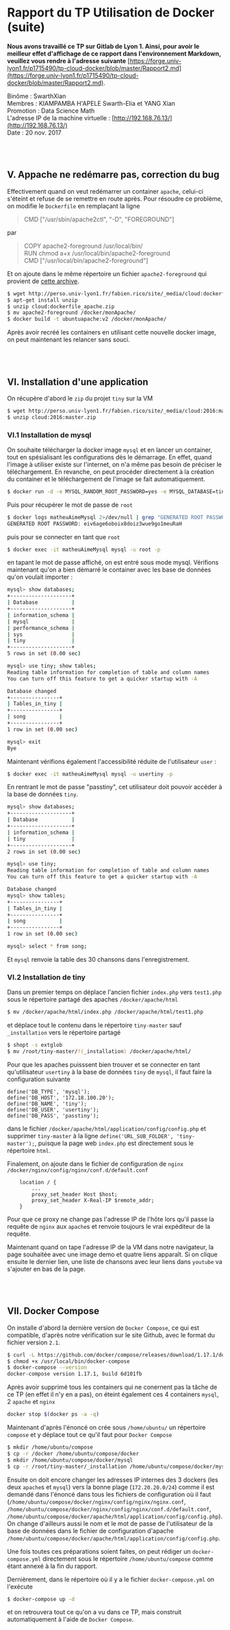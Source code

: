 # Rapport du TP Utilisation de Docker (suite)
  
  
__Nous avons travaillé ce TP sur Gitlab de Lyon 1. Ainsi, pour avoir le meilleur effet d'affichage de ce rapport dans l'environnement Markdown, veuillez vous rendre à l'adresse suivante__ [https://forge.univ-lyon1.fr/p1715490/tp-cloud-docker/blob/master/Rapport2.md](https://forge.univ-lyon1.fr/p1715490/tp-cloud-docker/blob/master/Rapport2.md).  
    
Binôme : SwarthXian   
Membres : KIAMPAMBA H'APELE Swarth-Elia et YANG Xian    
Promotion : Data Science Math      
L'adresse IP de la machine virtuelle : [http://192.168.76.13/](http://192.168.76.13/)   
Date : 20 nov. 2017   

 &ensp; &ensp;  
 &ensp; &ensp;  
  
## V. Appache ne redémarre pas, correction du bug
 
  
Effectivement quand on veut redémarrer un container `apache`, celui-ci s'éteint et refuse de se remettre en route après. Pour résoudre ce problème, on modifie le `Dockerfile` 
en remplaçant la ligne 
> CMD ["/usr/sbin/apache2ctl", "-D", "FOREGROUND"]

par
> COPY apache2-foreground /usr/local/bin/  
RUN  chmod a+x /usr/local/bin/apache2-foreground  
CMD ["/usr/local/bin/apache2-foreground"]  

Et on ajoute dans le même répertoire un fichier `apache2-foreground` qui provient de [cette archive](http://perso.univ-lyon1.fr/fabien.rico/site/_media/cloud:dockerfile_apache.zip).
```sh
$ wget http://perso.univ-lyon1.fr/fabien.rico/site/_media/cloud:dockerfile_apache.zip 
$ apt-get install unzip
$ unzip cloud:dockerfile_apache.zip 
$ mv apache2-foreground /docker/monApache/
$ docker build -t ubuntuapache:v2 /docker/monApache/
```

Après avoir recréé les containers en utilisant cette nouvelle docker image, on peut maintenant les relancer sans souci.  
  
   &ensp; &ensp;  
   &ensp; &ensp;  
   
## VI. Installation d'une application
    
 
On récupère d'abord le `zip` du projet `tiny` sur la VM
```sh
$ wget http://perso.univ-lyon1.fr/fabien.rico/site/_media/cloud:2016:master.zip
$ unzip cloud:2016:master.zip
``` 
 
### VI.1 Installation de mysql
On souhaite télécharger la docker image `mysql` et en lancer un container, tout en spésialisant les configurations dès le démarrage. En effet, quand l'image à utiliser
existe sur l'internet, on n'a même pas besoin de préciser le téléchargement. En revanche, on peut procéder directement à la création du container et le téléchargement
de l'image se fait automatiquement.
```sh
$ docker run -d -e MYSQL_RANDOM_ROOT_PASSWORD=yes -e MYSQL_DATABASE=tiny -e MYSQL_USER=usertiny -e MYSQL_PASSWORD=passtiny -v /root/tiny-master/_installation/:/docker-entrypoint-initdb.d/ -p 3306:3306 --net interne --ip 172.18.100.20 --name matheuAimeMysql mysql
```  
Puis pour récupérer le mot de passe de `root`
```sh
$ docker logs matheuAimeMysql 2>/dev/null | grep "GENERATED ROOT PASSWORD"
GENERATED ROOT PASSWORD: eiv6age6oboix8doiz3wue9go1meuRaH 
```
puis pour se connecter en tant que `root`
```sh
$ docker exec -it matheuAimeMysql mysql -u root -p  
```
en tapant le mot de passe affiché, on est entré sous mode mysql. Vérifions maintenant qu'on a bien démarré le container avec les base de données qu'on voulait importer : 
```sh
mysql> show databases;
+--------------------+
| Database           |
+--------------------+
| information_schema |
| mysql              |
| performance_schema |
| sys                |
| tiny               |
+--------------------+
5 rows in set (0.00 sec)

mysql> use tiny; show tables;
Reading table information for completion of table and column names
You can turn off this feature to get a quicker startup with -A

Database changed
+----------------+
| Tables_in_tiny |
+----------------+
| song           |
+----------------+
1 row in set (0.00 sec)

mysql> exit
Bye
```
Maintenant vérifions également l'accessibilité réduite de l'utilisateur `user` :
```sh
$ docker exec -it matheuAimeMysql mysql -u usertiny -p  
```
En rentrant le mot de passe "passtiny", cet utilisateur doit pouvoir accéder à la base de données `tiny`.
```sh
mysql> show databases;
+--------------------+
| Database           |
+--------------------+
| information_schema |
| tiny               |
+--------------------+
2 rows in set (0.00 sec)

mysql> use tiny;
Reading table information for completion of table and column names
You can turn off this feature to get a quicker startup with -A

Database changed
mysql> show tables;
+----------------+
| Tables_in_tiny |
+----------------+
| song           |
+----------------+
1 row in set (0.00 sec)

mysql> select * from song;
```
Et `mysql` renvoie la table des 30 chansons dans l'enregistrement.
  
  
### VI.2 Installation de tiny
Dans un premier temps on déplace l'ancien fichier `index.php` vers `test1.php` sous le répertoire partagé des apaches `/docker/apache/html` 
```bash
$ mv /docker/apache/html/index.php /docker/apache/html/test1.php
```
et déplace tout le contenu dans le répertoire `tiny-master` sauf `_installation` vers le répertoire partagé
```bash
$ shopt -s extglob
$ mv /root/tiny-master/!(_installation) /docker/apache/html/
```
Pour que les apaches puisssent bien trouver et se connecter en tant qu'utilisateur `usertiny` à la base de données `tiny` de `mysql`, il faut faire la configuration 
suivante
```
define('DB_TYPE', 'mysql');
define('DB_HOST', '172.18.100.20');
define('DB_NAME', 'tiny');
define('DB_USER', 'usertiny');
define('DB_PASS', 'passtiny');
```
dans le fichier `/docker/apache/html/application/config/config.php` et supprimer `tiny-master` à la ligne `define('URL_SUB_FOLDER', 'tiny-master');`, 
puisque la page web `index.php` est directement sous le répertoire `html`.  
  
Finalement, on ajoute dans le fichier de configuration de `nginx` `/docker/nginx/config/nginx/conf.d/default.conf`
```
    location / {
        ...
        proxy_set_header Host $host;
        proxy_set_header X-Real-IP $remote_addr;
    }
```
Pour que ce proxy ne change pas l'adresse IP de l'hôte lors qu'il passe la requête de `nginx` aux `apache`s et renvoie toujours le vrai expéditeur de la requête.  
  
Maintenant quand on tape l'adresse IP de la VM dans notre navigateur, la page souhaitée avec une image demo et quatre liens apparaît. Si on clique ensuite 
le dernier lien, une liste de chansons avec leur liens dans `youtube` va s'ajouter en bas de la page.

 &ensp; &ensp;  
 &ensp; &ensp;  
  
## VII. Docker Compose

    
   
On installe d'abord la dernière version de `Docker Compose`, ce qui est compatible, 
d'après notre vérification sur le site Github, avec le format du fichier version `2.1`.
```sh
$ curl -L https://github.com/docker/compose/releases/download/1.17.1/docker-compose-`uname -s`-`uname -m` -o /usr/local/bin/docker-compose
$ chmod +x /usr/local/bin/docker-compose
$ docker-compose --version
docker-compose version 1.17.1, build 6d101fb
```
Après avoir supprimé tous les containers qui ne conernent pas la tâche de ce TP (en effet il n'y en a pas), 
on éteint également ces 4 containers `mysql`, 2 `apache` et `nginx`
```sh
docker stop $(docker ps -a -q)
```

Maintenant d'après l'énoncé on crée sous `/home/ubuntu/` un répertoire `compose` et y déplace tout ce qu'il faut pour `Docker Compose`
```sh
$ mkdir /home/ubuntu/compose
$ cp -r /docker /home/ubuntu/compose/docker
$ mkdir /home/ubuntu/compose/docker/mysql
$ cp -r /root/tiny-master/_installation /home/ubuntu/compose/docker/mysql/_installation
```

Ensuite on doit encore changer les adresses IP internes des 3 dockers (les deux `apache`s et `mysql`) vers la bonne plage (`172.20.20.0/24`)
comme il est demandé dans l'énoncé dans tous les fichiers de configuration où il faut (`/home/ubuntu/compose/docker/nginx/config/nginx/nginx.conf`,
`/home/ubuntu/compose/docker/nginx/config/nginx/conf.d/default.conf`, `/home/ubuntu/compose/docker/apache/html/application/config/config.php`). 
On change d'ailleurs aussi le nom et le mot de passe de l'utilisateur 
de la base de données dans le fichier de configuration d'apache `/home/ubuntu/compose/docker/apache/html/application/config/config.php`.  
  
Une fois toutes ces préparations soient faites, 
on peut rédiger un `docker-compose.yml` directement sous le répertoire `/home/ubuntu/compose` comme étant annexé à la fin du rapport.   
   
Dernièrement, dans le répertoire où il y a le fichier `docker-compose.yml` on l'exécute
```sh
$ docker-compose up -d
```
et on retrouvera tout ce qu'on a vu dans ce TP, mais construit automatiquement à l'aide de `Docker Compose`.
